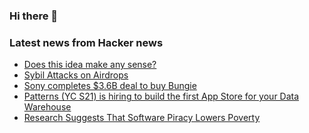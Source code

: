 ### Hi there 👋

<!--
**arashid-sh/arashid-sh** is a ✨ _special_ ✨ repository because its `README.md` (this file) appears on your GitHub profile.

Here are some ideas to get you started:

- 🔭 I’m currently working on ...
- 🌱 I’m currently learning ...
- 👯 I’m looking to collaborate on ...
- 🤔 I’m looking for help with ...
- 💬 Ask me about ...
- 📫 How to reach me: ...
- 😄 Pronouns: ...
- ⚡ Fun fact: ...
-->

### Latest news from Hacker news
<!-- BLOG-POST-LIST:START -->
- [Does this idea make any sense?](https://www.rebaseapps.com)
- [Sybil Attacks on Airdrops](https://matt-rickard.com/sybil-attacks-on-airdrops/)
- [Sony completes $3.6B deal to buy Bungie](https://www.engadget.com/sony-closes-bungie-acquisition-playstation-studios-190623763.html)
- [Patterns &lpar;YC S21&rpar; is hiring to build the first App Store for your Data Warehouse](https://www.patterns.app/)
- [Research Suggests That Software Piracy Lowers Poverty](https://torrentfreak.com/research-suggests-that-software-piracy-lowers-poverty-220717/)
<!-- BLOG-POST-LIST:END -->
